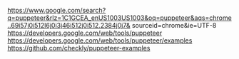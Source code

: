 https://www.google.com/search?q=puppeteer&rlz=1C1GCEA_enUS1003US1003&oq=puppeteer&aqs=chrome..69i57j0i512l6j0i3j46i512j0i512.2384j0j7& sourceid=chrome&ie=UTF-8
https://developers.google.com/web/tools/puppeteer
https://developers.google.com/web/tools/puppeteer/examples
https://github.com/checkly/puppeteer-examples
